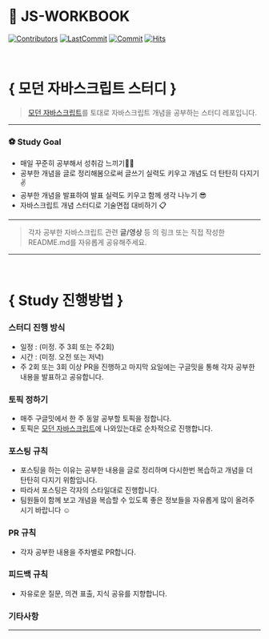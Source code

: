 # 📔 JS-WORKBOOK

[![Contributors](https://img.shields.io/github/contributors-anon/modern-javascript-study/js-workbook)](https://github.com/modern-javascript-study/js-workbook)
[![LastCommit](https://img.shields.io/github/last-commit/modern-javascript-study/js-workbook)](https://github.com/modern-javascript-study/js-workbook)
[![Commit](https://img.shields.io/github/commit-activity/w/modern-javascript-study/js-workbook)](https://github.com/modern-javascript-study/js-workbook)
[![Hits](https://hits.seeyoufarm.com/api/count/incr/badge.svg?url=https%3A%2F%2Fgithub.com%2Fmodern-javascript-study%2Fjs-workbook&count_bg=%23FF8500&title_bg=%23555555&icon=&icon_color=%23E7E7E7&title=hits&edge_flat=false)](https://github.com/modern-javascript-study/js-workbook)

<br/>

# { 모던 자바스크립트 스터디 }

> [모던 자바스크립트](https://ko.javascript.info/)를 토대로 자바스크립트 개념을 공부하는 스터디 레포입니다.

---

### ⚽️ Study Goal

- 매일 꾸준히 공부해서 성취감 느끼기💪🏻
- 공부한 개념을 글로 정리해봄으로써 글쓰기 실력도 키우고 개념도 더 탄탄히 다지기✌️
- 공부한 개념을 발표하여 발표 실력도 키우고 함께 생각 나누기 😎
- 자바스크립트 개념 스터디로 기술면접 대비하기 📋

---

> 각자 공부한 자바스크립트 관련 **글/영상** 등 의 링크 또는 직접 작성한 README.md를 자유롭게 공유해주세요.

---

</br>

# { Study 진행방법 }

### 스터디 진행 방식

- 일정 : (미정. 주 3회 또는 주2회)
- 시간 : (미정. 오전 또는 저녁)
- 주 2회 또는 3회 이상 PR을 진행하고 마지막 요일에는 구글밋을 통해 각자 공부한 내용을 발표하고 공유합니다.

### 토픽 정하기

- 매주 구글밋에서 한 주 동알 공부할 토픽을 정합니다.
- 토픽은 [모던 자바스크립트](https://ko.javascript.info/)에 나와있는대로 순차적으로 진행합니다.

### 포스팅 규칙

- 포스팅을 하는 이유는 공부한 내용을 글로 정리하며 다시한번 복습하고 개념을 더 탄탄히 다지기 위함입니다.
- 따라서 포스팅은 각자의 스타일대로 진행합니다.
- 팀원들이 함께 보고 개념을 복습할 수 있도록 좋은 정보들을 자유롭게 많이 올려주시기 바랍니다 ☺️

### PR 규칙

- 각자 공부한 내용을 주차별로 PR합니다.

### 피드백 규칙

- 자유로운 질문, 의견 표출, 지식 공유를 지향합니다.

### 기타사항

---
